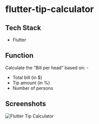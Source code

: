 # flutter-tip-calculator

## Tech Stack
- Flutter

## Function
Calculate the “Bill per head” based on: -
- Total bill (in $)
- Tip amount (in %)
- Number of persons

## Screenshots
![Flutter Tip Calculator](https://user-images.githubusercontent.com/106254063/170732113-21f8bd6f-acf1-4bb8-a602-fea2bff30b99.PNG)
